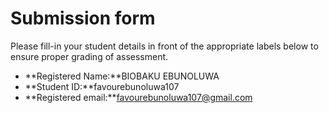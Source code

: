 # Submission form

Please fill-in your student details in front of the appropriate labels
below to ensure proper grading of assessment.

- **Registered Name:**BIOBAKU EBUNOLUWA
- **Student ID:**favourebunoluwa107
- **Registered email:**favourebunoluwa107@gmail.com
